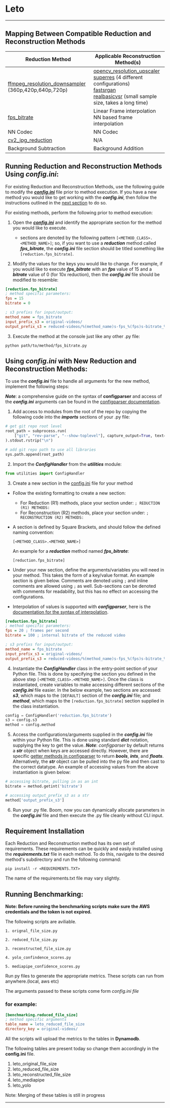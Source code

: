 # **Leto**
----------------------------------

## Mapping Between Compatible Reduction and Reconstruction Methods


| Reduction Method         | Applicable Reconstruction Method(s)    |
|--------------|-----------|
| [ffmpeg_resolution_downsampler](./reduction/ffmpeg_resolution_downsampler/) (360p,420p,640p,720p) | [opencv_resolution_upscaler](./reconstruction/opencv_resolution_upscaler/) <br> [superres](./reconstruction/superres/) (4 different configurations) <br> [fastsrgan](./reconstruction/fastsrgan/) <br> [realbasicvsr](./reconstruction/realbasicvsr/) (small sample size, takes a long time)     |
| [fps_bitrate](./reduction/fps_bitrate/)      | Linear Frame interpolation <br> NN based frame interpolation   |
| NN Codec                   |  NN Codec |
| [cv2_jpg_reduction](./reduction/cv2_jpg_reduction/)                   |  N/A  |
|Background Subtraction  |  Background Addition  |



## Running Reduction and Reconstruction Methods Using ***config.ini***:

For existing Reduction and Reconstruction Methods, use the following guide to modify the [***config.ini***](config.ini) file prior to method execution.  If you have a new method you would like to get working with the ***config.ini***, then follow the instructions outlined in the [next section](#using-configini-with-new-reduction-and-reconstruction-methods) to do so.

For existing methods, perform the following prior to method execution:

1. Open the [***config.ini***](config.ini) and identify the appropriate section for the method you would like to execute.
    - sections are denoted by the following pattern ```[<METHOD_CLASS>.<METHOD_NAME>]```; so, if you want to use a ***reduction*** method called ***fps_bitrate***, the ***config.ini*** file section should be titled something like ```[reduction.fps_bitrate]```.

2. Modify the values for the keys you would like to change.  For example, if you would like to execute ***fps_bitrate*** with an ***fps*** value of 15 and a ***bitrate*** value of 0 (for 10x reduction), then the ***config.ini*** file should be modified to resemble:

```ini
[reduction.fps_bitrate]
; method specific parameters:
fps = 15
bitrate = 0

; s3 prefixs for input/output:
method_name = fps_bitrate
input_prefix_s3 = original-videos/
output_prefix_s3 = reduced-videos/%(method_name)s-fps_%(fps)s-bitrate_%(bitrate)s/
```

3. Execute the method at the console just like any other .py file:

```console
python path/to/method/fps_bitrate.py
```

## Using ***config.ini*** with New Reduction and Reconstruction Methods:

To use the ***config.ini*** file to handle all arguments for the new method, implement the following steps:

***Note***: a comprehensive guide on the syntax of **configparser** and access of the ***config.ini*** arguments can be found in the [configparser documentation](https://docs.python.org/3/library/configparser.html).

1. Add access to modules from the root of the repo by copying the following code into the ***imports*** sections of your .py file:
```python
# get git repo root level
root_path = subprocess.run(
    ["git", "rev-parse", "--show-toplevel"], capture_output=True, text=True, check=False
).stdout.rstrip("\n")

# add git repo path to use all libraries
sys.path.append(root_path)
```
2. Import the ***ConfigHandler*** from the ***utilities*** module:
```python
from utilities import ConfigHandler
```
3. Create a new section in the [config.ini](config.ini) file for your method
  - Follow the existing formatting to create a new section:
    - For Reduction (R1) methods, place your section under:
      ```; REDUCTION (R1) METHODS: ```
    - For Reconstruction (R2) methods, place your section under:
      ```; RECONSTRUCTION (R2) METHODS:```
  - A section is defined by Square Brackets, and should follow the defined naming convention:

      ```
      [<METHOD_CLASS>.<METHOD_NAME>]
      ```
      An example for a ***reduction*** method named ***fps_bitrate***:
      ```
      [reduction.fps_bitrate]
      ```  
  - Under your new section, define the arguments/variables you will need in your method.  This takes the form of a key/value format.  An example section is given below.  Comments are denoted using ```;``` and inline comments are allowed using ```;``` as well.  Sub-sections can be denoted with comments for readability, but this has no effect on accessing the configurations.
  - Interpolation of values is supported with ***configparser***, here is the [documentation for the syntax of interpolation](https://docs.python.org/3/library/configparser.html#interpolation-of-values).

  ```ini
  [reduction.fps_bitrate]
; method specific parameters:
fps = 20 ; frames per second
bitrate = 100 ; internal bitrate of the reduced video

; s3 prefixs for input/output:
method_name = fps_bitrate
input_prefix_s3 = original-videos/
output_prefix_s3 = reduced-videos/%(method_name)s-fps_%(fps)s-bitrate_%(bitrate)s/
  ```

4. Instantiate the ***ConfigHandler*** class in the entry-point section of your Python file.  This is done by specifying the section you defined in the above step ```[<METHOD_CLASS>.<METHOD_NAME>]```.  Once the class is instantiated, create variables to make accessing different sections of the ***config.ini*** file easier.  In the below example, two sections are accessed: ***s3***, which maps to the ```[DEFAULT]``` section of the ***config.ini*** file; and ***method***, which maps to the ```[reduction.fps_bitrate]``` section supplied in the class instantiation.  

```python
config = ConfigHandler('reduction.fps_bitrate')
s3 = config.s3
method = config.method
```

5. Access the configurations/arguments supplied in the ***config.ini*** file within your Python file.  This is done using standard ***dict*** notation, supplying the key to get the value.  ***Note***: *configparser* by default returns a ***str*** object when keys are accessed directly.  However, there are specific [getter methods in configparser](https://docs.python.org/3/library/configparser.html) to return ***bools***, ***ints***, and ***floats***.  Alternatively, the ***str*** object can be pulled into the py file and then cast to the correct datatype.  An example of accessing values from the above instantiation is given below:

```python 
# accessing bitrate, pulling in as an int
bitrate = method.getint('bitrate')

# accessing output_prefix_s3 as a str
method['output_prefix_s3'] 

```

6. Run your .py file.  Boom, now you can dynamically allocate parameters in the ***config.ini*** file and then execute the .py file cleanly without CLI input.  

## Requirement Installation

Each Reduction and Reconstruction method has its own set of requirements.  These requirements can be quickly and easily installed using the ***requirements.txt*** file in each method.  To do this, navigate to the desired method's subdirectory and run the following command:

```console
pip install -r <REQUIREMENTS.TXT>
```

The name of the requirements.txt file may vary slightly.




## Running Benchmarking:
**Note: Before running the benchmarking scripts make sure the AWS credentials and the token is not expired.**

The following scripts are aviliable.
```
1. orignal_file_size.py

2. reduced_file_size.py

3. reconstructed_file_size.py

4. yolo_confindence_scores.py

5. mediapipe_confidence_scores.py

```
Run py files to generate the appropriate metrics.
These scripts can run from anywhere.(local, aws etc)

The arguments passed to these scripts come form _config.ini file_
### for example:

```ini
[benchmarking.reduced_file_size]
; method specific arguments
table_name = leto_reduced_file_size
directory_key = original-videos/
```
All the scripts will upload the metrics to the tables in **Dynamodb**.

The following tables are present today so change them accordingly in the **config.ini** file.

1. leto_original_file_size
2. leto_reduced_file_size
3. leto_reconstructed_file_size
4. leto_mediapipe
5. leto_yolo


Note: Merging of these tables is still in progress

----------------------------------
